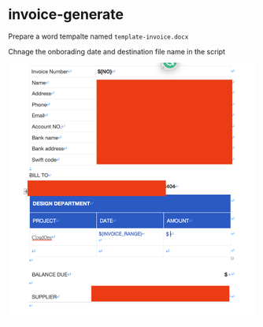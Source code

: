 # invoice-generate

Prepare a word tempalte named `template-invoice.docx`

Chnage the onborading date and destination file name in the script

![image info](./template.png)
